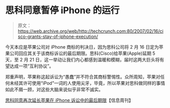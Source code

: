 # 思科同意暂停 iPhone 的运行

> 原文：<https://web.archive.org/web/http://techcrunch.com:80/2007/02/16/cisco-grants-stay-of-iphone-execution/>

今天本应是苹果公司对 iPhone 商标的判决日，因为思科公司将 2 月 16 日定为苹果公司回应其关于该商标诉讼的最后期限。思科(Cisco)给苹果(Apple)延期 5 天，至 2 月 21 日，这一举动让我们内心都感到温暖和模糊，届时这两大巨头将有望达成一项“互利协议”。

郑重声明，苹果称这起诉讼为“愚蠢”并不符合其商标警惕性。众所周知，苹果对任何未经其许可使用“iPod”一词的人使用尖牙，毕竟，所以苹果对思科做同样的事情如此不屑一顾，对这些大脑来说似乎非常不诚实。

[思科同意再次延长苹果在 iPhone 诉讼中的最后期限](https://web.archive.org/web/20151224031520/http://www.informationweek.com/news/showArticle.jhtml?articleID=197006784)【信息周刊】